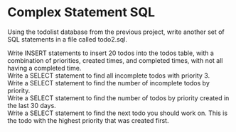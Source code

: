 # Complex Statement SQL

Using the todolist database from the previous project, write another set of SQL statements in a file called todo2.sql.<br>

Write INSERT statements to insert 20 todos into the todos table, with a combination of priorities, created times, and completed times, with not all having a completed time.<br>
Write a SELECT statement to find all incomplete todos with priority 3.<br>
Write a SELECT statement to find the number of incomplete todos by priority.<br>
Write a SELECT statement to find the number of todos by priority created in the last 30 days.<br>
Write a SELECT statement to find the next todo you should work on. This is the todo with the highest priority that was created first.<br>
